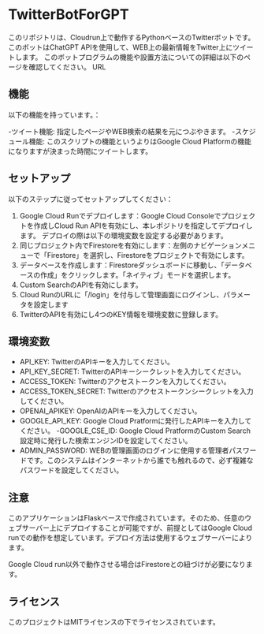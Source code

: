 # TwitterBotForGPT

このリポジトリは、Cloudrun上で動作するPythonベースのTwitterボットです。このボットはChatGPT APIを使用して、WEB上の最新情報をTwitter上にツイートします。
このボットプログラムの機能や設置方法についての詳細は以下のページを確認してください。
URL

## 機能
以下の機能を持っています。：

-ツイート機能: 指定したページやWEB検索の結果を元につぶやきます。
-スケジュール機能: このスクリプトの機能というよりはGoogle Cloud Platformの機能になりますが決まった時間にツイートします。

## セットアップ
以下のステップに従ってセットアップしてください：
1. Google Cloud Runでデプロイします：Google Cloud Consoleでプロジェクトを作成しCloud Run APIを有効にし、本レポジトリを指定してデプロイします。 デプロイの際は以下の環境変数を設定する必要があります。
2. 同じプロジェクト内でFirestoreを有効にします：左側のナビゲーションメニューで「Firestore」を選択し、Firestoreをプロジェクトで有効にします。
3. データベースを作成します：Firestoreダッシュボードに移動し、「データベースの作成」をクリックします。「ネイティブ」モードを選択します。
4. Custom SearchのAPIを有効にします。
5. Cloud RunのURLに「/login」を付与して管理画面にログインし、パラメータを設定します
7. TwitterのAPIを有効にし4つのKEY情報を環境変数に登録します。

## 環境変数
- API_KEY: TwitterのAPIキーを入力してください。
- API_KEY_SECRET: TwitterのAPIキーシークレットを入力してください。
- ACCESS_TOKEN: Twitterのアクセストークンを入力してください。
- ACCESS_TOKEN_SECRET: Twitterのアクセストークンシークレットを入力してください。
- OPENAI_APIKEY: OpenAIのAPIキーを入力してください。
- GOOGLE_API_KEY: Google Cloud Pratformに発行したAPIキーを入力してください。
-GOOGLE_CSE_ID: Google Cloud PratformのCustom Search設定時に発行した検索エンジンIDを設定してください。
- ADMIN_PASSWORD: WEBの管理画面のログインに使用する管理者パスワードです。このシステムはインターネットから誰でも触れるので、必ず複雑なパスワードを設定してください。

## 注意
このアプリケーションはFlaskベースで作成されています。そのため、任意のウェブサーバー上にデプロイすることが可能ですが、前提としてはGoogle Cloud runでの動作を想定しています。デプロイ方法は使用するウェブサーバーによります。

Google Cloud run以外で動作させる場合はFirestoreとの紐づけが必要になります。

## ライセンス
このプロジェクトはMITライセンスの下でライセンスされています。
